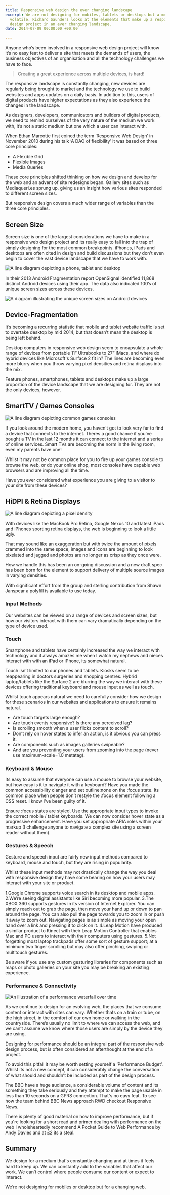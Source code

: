 ```yaml
---
title: Responsive web design the ever changing landscape
excerpt: We are not designing for mobiles, tablets or desktops but a medium that is
  volatile. Richard Saunders looks at the elements that make up a responsible responsive
  design project in an ever changing landscape.
date: 2014-07-09 00:00:00 +00:00

---
```


Anyone who’s been involved in a responsive web design project will know it’s no easy feat to deliver a site that meets the demands of users, the business objectives of an organisation and all the technology challenges we have to face.

> Creating a great experience across multiple devices, is hard!

The responsive landscape is constantly changing, new devices are regularly being brought to market and the technology we use to build websites and apps updates on a daily basis. In addition to this, users of digital products have higher expectations as they also experience the changes in the landscape.

As designers, developers, communicators and builders of digital products, we need to remind ourselves of the very nature of the medium we work with, it’s not a static medium but one which a user can interact with.

When Ethan Marcotte first coined the term ‘Responsive Web Design’ in November 2010 during his talk ‘A DAO of flexibility’ it was based on three core principles:

* A Flexible Grid
* Flexible Images
* Media Queries

These core principles shifted thinking on how we design and develop for the web and an advent of site redesigns began. Gallery sites such as Mediaqueri.es sprung up, giving us an insight how various sites responded to different screen sizes.

But responsive design covers a much wider range of variables than the three core principles.

## Screen Size

Screen size is one of the largest considerations we have to make in a responsive web design project and its really easy to fall into the trap of simply designing for the most common breakpoints. iPhones, iPads and desktops are often cited in design and build discussions but they don’t even begin to cover the vast device landscape that we have to work with.

![A line diagram depicting a phone, tablet and desktop](/images/devices.png)

In their 2013 Android Fragmentation report OpenSignal identified 11,868 distinct Android devices using their app. The data also indicated 100’s of unique screen sizes across these devices.

![A diagram illustrating the unique screen sizes on Android devices](/images/fragmentation.png)

## Device-Fragmentation

It’s becoming a recurring statistic that mobile and tablet website traffic is set to overtake desktop by mid 2014, but that doesn’t mean the desktop is being left behind.

Desktop computers in responsive web design seem to encapsulate a whole range of devices from portable 11” Ultrabooks to 27” iMacs, and where do hybrid devices like Microsoft's Surface 2 fit in? The lines are becoming even more blurry when you throw varying pixel densities and retina displays into the mix.

Feature phones, smartphones, tablets and desktops make up a large proportion of the device landscape that we are designing for. They are not the only devices, however.

## SmartTV / Games Consoles

![A line diagram depicting common games consoles](/images/game-consoles.png)

If you look around the modern home, you haven’t got to look very far to find a device that connects to the internet. Theres a good chance if you’ve bought a TV in the last 12 months it can connect to the internet and a series of online services. Smart TVs are becoming the norm in the living room, even my parents have one!

Whilst it may not be common place for you to fire up your games console to browse the web, or do your online shop, most consoles have capable web browsers and are improving all the time.

Have you ever considered what experience you are giving to a visitor to your site from these devices?

## HiDPI & Retina Displays

![A line diagram depicting a pixel density](/images/hidpi.png)

With devices like the MacBook Pro Retina, Google Nexus 10 and latest iPads and iPhones sporting retina displays, the web is beginning to look a little ugly.

That may sound like an exaggeration but with twice the amount of pixels crammed into the same space, images and icons are beginning to look pixelated and jagged and photos are no longer as crisp as they once were.

How we handle this has been an on-going discussion and a new draft spec has been born for the <picture> element to support delivery of multiple source images in varying densities.

With significant effort from the group and sterling contribution from Shawn Janspear a polyfill is available to use today.

### Input Methods

Our websites can be viewed on a range of devices and screen sizes, but how our visitors interact with them can vary dramatically depending on the type of device used.

### Touch

Smartphone and tablets have certainly increased the way we interact with technology and it always amazes me when I watch my nephews and nieces interact with with an iPad or iPhone, its somewhat natural.

Touch isn’t limited to our phones and tablets. Kiosks seem to be reappearing in doctors surgeries and shopping centres. Hybrid laptop/tablets like the Surface 2 are blurring the way we interact with these devices offering traditional keyboard and mouse input as well as touch.

Whilst touch appears natural we need to carefully consider how we design for these scenarios in our websites and applications to ensure it remains natural.

- Are touch targets large enough?
- Are touch events responsive? Is there any perceived lag?
- Is scrolling smooth when a user flicks content to scroll?
- Don’t rely on hover states to infer an action, is it obvious you can press it.
- Are components such as images galleries swipeable?
- And are you preventing your users from zooming into the page (never use maximum-scale=1.0 metatag).  

### Keyboard &amp; Mouse

Its easy to assume that everyone can use a mouse to browse your website, but how easy is it to navigate it with a keyboard? Have you made the common accessibility clanger and set outline:none on the :focus state. Its common place when people don’t restyle the :focus element following a CSS reset. I know I’ve been guilty of it.

Ensure :focus states are styled.
Use the appropriate input types to invoke the correct mobile / tablet keyboards.
We can now consider hover state as a progressive enhancement.
Have you set appropriate ARIA roles within your markup (I challenge anyone to navigate a complex site using a screen reader without them).

### Gestures &amp; Speech

Gesture and speech input are fairly new input methods compared to keyboard, mouse and touch, but they are rising in popularity.

Whilst these input methods may not drastically change the way you deal with responsive design they have some bearing on how your users may interact with your site or product.

1.Google Chrome supports voice search in its desktop and mobile apps.
2.We’re seeing digital assistants like Siri becoming more popular.
3.The XBOX 360 supports gestures in its version of Internet Explorer. You can simply reach out to grab the page, then move your hand up or down to pan around the page. You can also pull the page towards you to zoom in or push it away to zoom out.
Navigating pages is as simple as moving your open hand over a link and pressing it to click on it.
4.Leap Motion have produced a similar product to Kinect with their Leap Motion Controller that enables Mac and PC users to interact with their computers using gestures.
5.Not forgetting most laptop trackpads offer some sort of gesture support; at a minimum two finger scrolling but may also offer pinching, swiping or multitouch gestures.

Be aware if you use any custom gesturing libraries for components such as maps or photo galleries on your site you may be breaking an existing experience.

### Performance &amp; Connectivity

![An illustration of a performance waterfall over time](/images/performance.png)

As we continue to design for an evolving web, the places that we consume content or interact with sites can vary. Whether thats on a train or tube, on the high street, in the comfort of our own home or walking in the countryside. There’s usually no limit to where we can access the web, and we can’t assume we know where those users are simply by the device they are using.

Designing for performance should be an integral part of the responsive web design process, but is often considered an afterthought at the end of a project.

To avoid this pitfall it may be worth setting yourself a ‘Performance Budget’. Whilst its not a new concept, it can considerably change the conversation of what should and shouldn’t be included as part of the design process.

The BBC have a huge audience, a considerable volume of content and its something they take seriously and they attempt to make the page usable in less than 10 seconds on a GPRS connection. That's no easy feat. To see how the team behind BBC News approach RWD checkout Responsive News.

There is plenty of good material on how to improve performance, but if you're looking for a short read and primer dealing with performance on the web I wholeheartedly recommend A Pocket Guide to Web Performance by Andy Davies and at £2 its a steal.

## Summary

We design for a medium that's constantly changing and at times it feels hard to keep up. We can constantly add to the variables that affect our work. We can’t control where people consume our content or expect to interact.

We’re not designing for mobiles or desktop but for a changing web.
